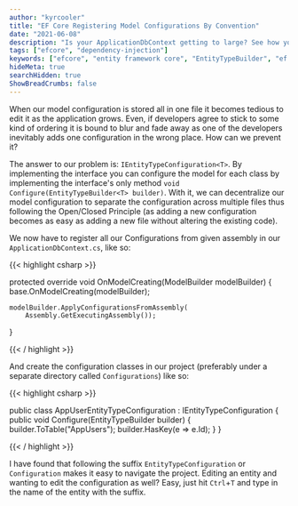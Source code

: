 ```yaml
---
author: "kyrcooler"
title: "EF Core Registering Model Configurations By Convention"
date: "2021-06-08"
description: "Is your ApplicationDbContext getting to large? See how you can organise and divide the configurations neatly."
tags: ["efcore", "dependency-injection"]
keywords: ["efcore", "entity framework core", "EntityTypeBuilder", "ef core", "ef core configuration"]
hideMeta: true
searchHidden: true
ShowBreadCrumbs: false
---
```


When our model configuration is stored all in one file it becomes tedious to edit it as the application grows.
Even, if developers agree to stick to some kind of ordering it is bound to blur and fade away as one of the developers inevitably adds one configuration in the wrong place. How can we prevent it?

The answer to our problem is: `IEntityTypeConfiguration<T>`. By implementing the interface you can configure the model for each class by implementing the interface's only method `void Configure(EntityTypeBuilder<T> builder)`. With it, we can decentralize our model configuration to separate the configuration across multiple files thus following the Open/Closed Principle (as adding a new configuration becomes as easy as adding a new file without altering the existing code). 

We now have to register all our Configurations from given assembly in our `ApplicationDbContext.cs`, like so:

{{< highlight csharp >}}

protected override void OnModelCreating(ModelBuilder modelBuilder)
{
    base.OnModelCreating(modelBuilder);

    modelBuilder.ApplyConfigurationsFromAssembly(
        Assembly.GetExecutingAssembly());
}

{{< / highlight >}}

And create the configuration classes in our project (preferably under a separate directory called `Configurations`) like so:

{{< highlight csharp >}}

public class AppUserEntityTypeConfiguration : IEntityTypeConfiguration<AppUser>
{
    public void Configure(EntityTypeBuilder<AppUser> builder)
    {
        builder.ToTable("AppUsers");
        builder.HasKey(e => e.Id);
    }
}

{{< / highlight >}}

I have found that following the suffix `EntityTypeConfiguration` or `Configuration` makes it easy to navigate the project. Editing an entity and wanting to edit the configuration as well? Easy, just hit `Ctrl`+`T` and type in the name of the entity with the suffix.